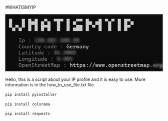 #WHATISMYIP

![screenshot1](https://github.com/mahdi-rfz/whatismyip/blob/master/pictures/V0.1.png)

Hello, this is a script about your IP profile and it is easy to use. More information is in the how_to_use_file.txt file.

```bash
pip install pyinstaller
```
```bash
pip install colorama
```
```bash
pip install requests
```
